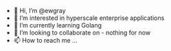 - 👋 Hi, I’m @ewgray
- 👀 I’m interested in hyperscale enterprise applications
- 🌱 I’m currently learning Golang
- 💞️ I’m looking to collaborate on - nothing for now
- 📫 How to reach me ...

<!---
ewgray/ewgray is a ✨ special ✨ repository because its `README.md` (this file) appears on your GitHub profile.
You can click the Preview link to take a look at your changes.
--->

